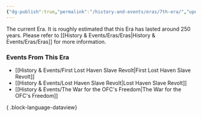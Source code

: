 ```yaml
---
{"dg-publish":true,"permalink":"/history-and-events/eras/7th-era/","updated":"2025-08-11T11:53:31.601+01:00"}
---
```


The current Era. It is roughly estimated that this Era has lasted around 250 years. Please refer to [[History & Events/Eras/Eras\|History & Events/Eras/Eras]] for more information.  

### Events From This Era
- [[History & Events/First Lost Haven Slave Revolt\|First Lost Haven Slave Revolt]]
- [[History & Events/Lost Haven Slave Revolt\|Lost Haven Slave Revolt]]
- [[History & Events/The War for the OFC's Freedom\|The War for the OFC's Freedom]]

{ .block-language-dataview}

